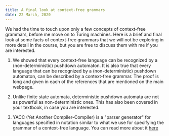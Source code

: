 ```yaml
---
title: A final look at context-free grammars
date: 22 March, 2020
---
```


We had the time to touch upon only a few concepts of context-free grammars, before me move on to Turing machines. Here is a brief and final look at some facts of context-free grammars that we will not be exploring in more detail in the course, but you are free to discuss them with me if you are interested.


1. We showed that every context-free language can be recognized by a (non-deterministic) pushdown automaton. It is also true that every language that can be recognized by a (non-deterministic) pushdown automaton, can be described by a context-free grammar. The proof is long and given in each of the references that are mentioned on the main webpage.

2. Unlike finite state automata, deterministic pushdown automata are not as powerful as non-deterministic ones. This has also been covered in your textbook, in case you are interested.

3. YACC (Yet Another Compiler-Compiler) is a "parser generator" for languages specified in notation similar to what we use for specifying the grammar of a context-free language. You can read more about it [here](http://dinosaur.compilertools.net/yacc/index.html)


